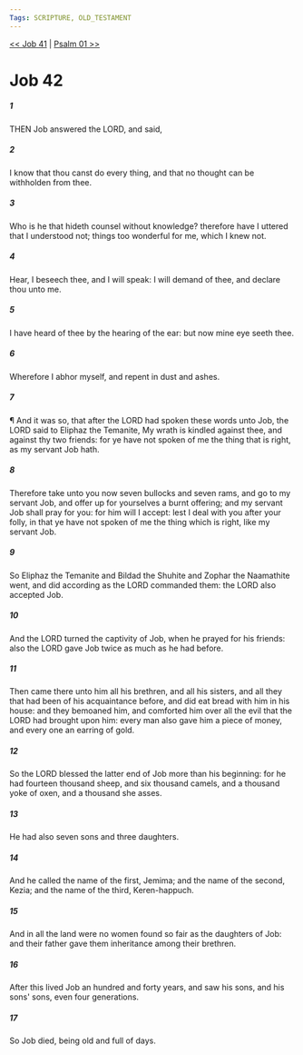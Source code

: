 ```yaml
---
Tags: SCRIPTURE, OLD_TESTAMENT
---
```


[<< Job 41](OLD_TESTAMENT/18_Job/Job_41.md) | [Psalm 01 >>](OLD_TESTAMENT/19_Psalms/Psalm_01.md)

# Job 42

##### 1

THEN Job answered the LORD, and said,

##### 2

I know that thou canst do every thing, and that no thought can be withholden from thee.

##### 3

Who is he that hideth counsel without knowledge? therefore have I uttered that I understood not; things too wonderful for me, which I knew not.

##### 4

Hear, I beseech thee, and I will speak: I will demand of thee, and declare thou unto me.

##### 5

I have heard of thee by the hearing of the ear: but now mine eye seeth thee.

##### 6

Wherefore I abhor myself, and repent in dust and ashes.

##### 7

¶ And it was so, that after the LORD had spoken these words unto Job, the LORD said to Eliphaz the Temanite, My wrath is kindled against thee, and against thy two friends: for ye have not spoken of me the thing that is right, as my servant Job hath.

##### 8

Therefore take unto you now seven bullocks and seven rams, and go to my servant Job, and offer up for yourselves a burnt offering; and my servant Job shall pray for you: for him will I accept: lest I deal with you after your folly, in that ye have not spoken of me the thing which is right, like my servant Job.

##### 9

So Eliphaz the Temanite and Bildad the Shuhite and Zophar the Naamathite went, and did according as the LORD commanded them: the LORD also accepted Job.

##### 10

And the LORD turned the captivity of Job, when he prayed for his friends: also the LORD gave Job twice as much as he had before.

##### 11

Then came there unto him all his brethren, and all his sisters, and all they that had been of his acquaintance before, and did eat bread with him in his house: and they bemoaned him, and comforted him over all the evil that the LORD had brought upon him: every man also gave him a piece of money, and every one an earring of gold.

##### 12

So the LORD blessed the latter end of Job more than his beginning: for he had fourteen thousand sheep, and six thousand camels, and a thousand yoke of oxen, and a thousand she asses.

##### 13

He had also seven sons and three daughters.

##### 14

And he called the name of the first, Jemima; and the name of the second, Kezia; and the name of the third, Keren-happuch.

##### 15

And in all the land were no women found so fair as the daughters of Job: and their father gave them inheritance among their brethren.

##### 16

After this lived Job an hundred and forty years, and saw his sons, and his sons' sons, even four generations.

##### 17

So Job died, being old and full of days.
